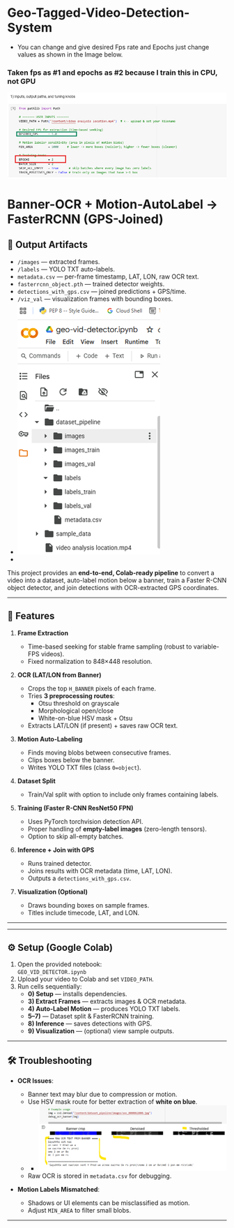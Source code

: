 # Geo-Tagged-Video-Detection-System
- You can change and give desired Fps rate and Epochs just change values as shown in the Image below.
### **Taken fps as #1 and epochs as #2 because I train this in CPU, not GPU**
![fpsandepochsettingshere](fpsandepochsettingshere.png) 
# Banner-OCR + Motion-AutoLabel → FasterRCNN (GPS-Joined)
## 📂 Output Artifacts
- `/images` — extracted frames.  
- `/labels` — YOLO TXT auto-labels.  
- `metadata.csv` — per-frame timestamp, LAT, LON, raw OCR text.  
- `fasterrcnn_object.pth` — trained detector weights.  
- `detections_with_gps.csv` — joined predictions + GPS/time.  
- `/viz_val` — visualization frames with bounding boxes.  
- ![fpsandepochsettingshere](projectFilesCreated.png)
-  
This project provides an **end-to-end, Colab-ready pipeline** to convert a video into a dataset, auto-label motion below a banner, train a Faster R-CNN object detector, and join detections with OCR-extracted GPS coordinates.

---

## 🚀 Features
1. **Frame Extraction**  
   - Time-based seeking for stable frame sampling (robust to variable-FPS videos).
   - Fixed normalization to 848×448 resolution.  

2. **OCR (LAT/LON from Banner)**  
   - Crops the top `H_BANNER` pixels of each frame.  
   - Tries **3 preprocessing routes**:  
     - Otsu threshold on grayscale  
     - Morphological open/close  
     - White-on-blue HSV mask + Otsu  
   - Extracts LAT/LON (if present) + saves raw OCR text.  

3. **Motion Auto-Labeling**  
   - Finds moving blobs between consecutive frames.  
   - Clips boxes below the banner.  
   - Writes YOLO TXT files (class `0=object`).  

4. **Dataset Split**  
   - Train/Val split with option to include only frames containing labels.  

5. **Training (Faster R-CNN ResNet50 FPN)**  
   - Uses PyTorch torchvision detection API.  
   - Proper handling of **empty-label images** (zero-length tensors).  
   - Option to skip all-empty batches.  

6. **Inference + Join with GPS**  
   - Runs trained detector.  
   - Joins results with OCR metadata (time, LAT, LON).  
   - Outputs a `detections_with_gps.csv`.  

7. **Visualization (Optional)**  
   - Draws bounding boxes on sample frames.  
   - Titles include timecode, LAT, and LON.  

---



---

## ⚙️ Setup (Google Colab)
1. Open the provided notebook:  
   `GEO_VID_DETECTOR.ipynb`
2. Upload your video to Colab and set `VIDEO_PATH`.  
3. Run cells sequentially:
   - **0) Setup** — installs dependencies.  
   - **3) Extract Frames** — extracts images & OCR metadata.  
   - **4) Auto-Label Motion** — produces YOLO TXT labels.  
   - **5–7)** — Dataset split & FasterRCNN training.  
   - **8) Inference** — saves detections with GPS.  
   - **9) Visualization** — (optional) view sample outputs.  

---

## 🛠 Troubleshooting
- **OCR Issues**:  
  - Banner text may blur due to compression or motion.  
  - Use HSV mask route for better extraction of **white on blue**.
  - - ![Ocrpytessaracttext](Ocrpytessaracttext.png)
  - Raw OCR is stored in `metadata.csv` for debugging.  

- **Motion Labels Mismatched**:  
  - Shadows or UI elements can be misclassified as motion.  
  - Adjust `MIN_AREA` to filter small blobs.  

---


